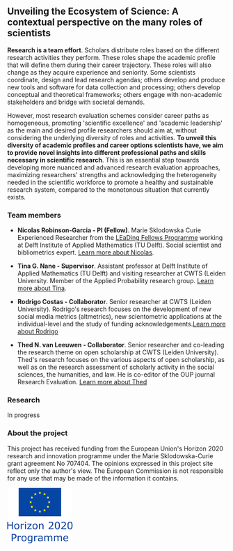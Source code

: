 ## Unveiling the Ecosystem of Science: A contextual perspective on the many roles of scientists

**Research is a team effort**. Scholars distribute roles based on the different research activities they perform. These roles shape the academic profile that will define them during their career trajectory. These roles will also change as they acquire experience and seniority. Some scientists coordinate, design and lead research agendas; others develop and produce new tools and software for data collection and processing; others develop conceptual and theoretical frameworks; others engage with non-academic stakeholders and bridge with societal demands.

However, most research evaluation schemes consider career paths as homogeneous, promoting 'scientific excellence' and 'academic leadership' as the main and desired profile researchers should aim at, without considering the underlying diversity of roles and activities. **To unveil this diversity of academic profiles and career options scientists have, we aim to provide novel insights into different professional paths and skills necessary in scientific research**. This is an essential step towards developing more nuanced and advanced research evaluation approaches, maximizing researchers' strengths and acknowledging the heterogeneity needed in the scientific workforce to promote a healthy and sustainable research system, compared to the monotonous situation that currently exists.

### Team members

- **Nicolas Robinson-Garcia - PI (Fellow)**. Marie Sklodowska Curie Experienced Researcher from the [LEaDing Fellows Programme](http://leadingfellows.eu) working at Delft Institute of Applied Mathematics (TU Delft). Social scientist and bibliometrics expert. [Learn more about Nicolas](http://nrobinsongarcia.com).

- **Tina G. Nane - Supervisor**. Assistant professor at Delft Institute of Applied Mathematics (TU Delft) and visiting researcher at CWTS (Leiden University. Member of the Applied Probability research group. [Learn more about Tina](http://dutiosb.twi.tudelft.nl/~tnane/).

- **Rodrigo Costas - Collaborator**. Senior researcher at CWTS (Leiden University). Rodrigo's research focuses on the development of new social media metrics (altmetrics), new scientometric applications at the individual-level and the study of funding acknowledgements.[Learn more about Rodrigo](https://www.cwts.nl/people/rodrigo-costas)

- **Thed N. van Leeuwen - Collaborator**. Senior researcher and co-leading the research theme on open scholarship at CWTS (Leiden University). Thed's research focuses on the various aspects of open scholarship, as well as on the research assessment of scholarly activity in the social sciences, the humanities, and law. He is co-editor of the OUP journal Research Evaluation. [Learn more about Thed](https://www.cwts.nl/people/thed-van-leeuwen)


### Research

In progress

### About the project

This project has received funding from the European Union's Horizon 2020 research and innovation programme under the Marie Sklodowska-Curie grant agreement No 707404. The opinions expressed in this project site reflect only the author's view. The European Commission is not responsible for any use that may be made of the information it contains.

![Project funded by the European Commissiion](images/eu_2020_150x150.png)